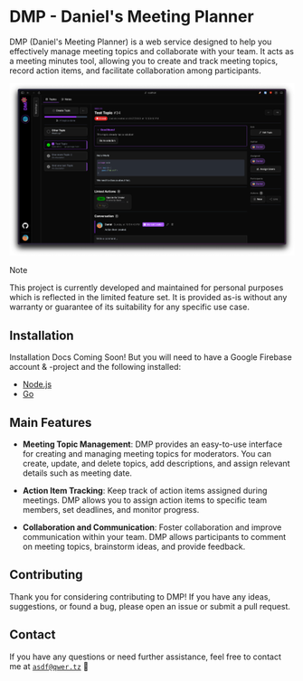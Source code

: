 
# DMP - Daniel's Meeting Planner

DMP (Daniel's Meeting Planner) is a web service designed to help you effectively manage meeting topics and collaborate with your team. It acts as a meeting minutes tool, allowing you to create and track meeting topics, record action items, and facilitate collaboration among participants.

![](./assets/Screenshot1.png)

> [!NOTE]
> This project is currently developed and maintained for personal purposes which is reflected in the limited feature set. 
> It is provided as-is without any warranty or guarantee of its suitability for any specific use case. 

## Installation

Installation Docs Coming Soon! But you will need to have a Google Firebase account & -project and the following installed:

* [Node.js](https://nodejs.org/en/)
* [Go](https://golang.org/)

## Main Features

- **Meeting Topic Management**: DMP provides an easy-to-use interface for creating and managing meeting topics for moderators. You can create, update, and delete topics, add descriptions, and assign relevant details such as meeting date.

- **Action Item Tracking**: Keep track of action items assigned during meetings. DMP allows you to assign action items to specific team members, set deadlines, and monitor progress.

- **Collaboration and Communication**: Foster collaboration and improve communication within your team. DMP allows participants to comment on meeting topics, brainstorm ideas, and provide feedback.

## Contributing

Thank you for considering contributing to DMP! If you have any ideas, suggestions, or found a bug, please open an issue or submit a pull request.

## Contact

If you have any questions or need further assistance, feel free to contact me at [`asdf@qwer.tz`](mailto:asdf@qwer.tz) 🙂